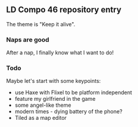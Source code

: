 ## LD Compo 46 repository entry

The theme is "Keep it alive".

### Naps are good
After a nap, I finally know what I want to do!

### Todo
Maybe let's start with some keypoints:

* use Haxe with Flixel to be platform independent
* feature my girlfriend in the game
* some angel-like theme
* modern times - dying battery of the phone?
* Tiled as a map editor